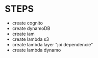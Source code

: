 # STEPS

- create cognito
- create dynamoDB
- create iam
- create lambda s3
- create lambda layer "joi dependencie"
- create lambda dynamo
